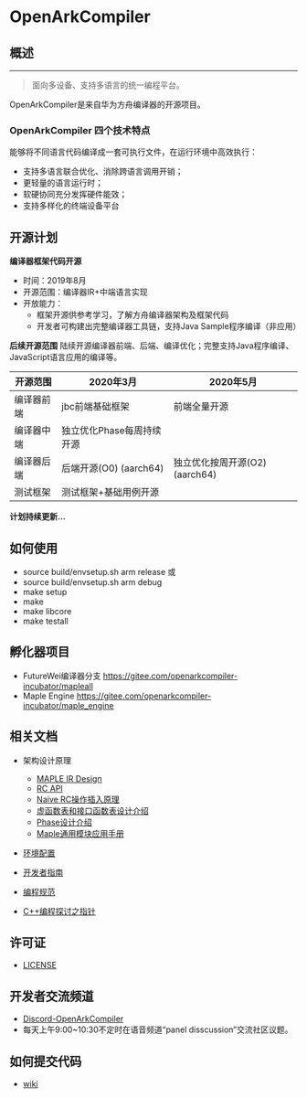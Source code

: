 # OpenArkCompiler

## 概述
-----------------
> 面向多设备、支持多语言的统一编程平台。

OpenArkCompiler是来自华为方舟编译器的开源项目。

### OpenArkCompiler 四个技术特点 ###

能够将不同语言代码编译成一套可执行文件，在运行环境中高效执行：
- 支持多语言联合优化、消除跨语言调用开销；
- 更轻量的语言运行时；
- 软硬协同充分发挥硬件能效；
- 支持多样化的终端设备平台

## 开源计划
**编译器框架代码开源**
- 时间：2019年8月
- 开源范围：编译器IR+中端语言实现
- 开放能力：
   - 框架开源供参考学习，了解方舟编译器架构及框架代码
   - 开发者可构建出完整编译器工具链，支持Java Sample程序编译（非应用）

**后续开源范围**
陆续开源编译器前端、后端、编译优化；完整支持Java程序编译、JavaScript语言应用的编译等。

|开源范围          |2020年3月       |2020年5月             |
| ------------ | -------------------|--------------------- |
|编译器前端    |jbc前端基础框架     |前端全量开源          |
|编译器中端    |独立优化Phase每周持续开源                  ||
|编译器后端    |后端开源(O0) (aarch64)|独立优化按周开源(O2) (aarch64)|
|测试框架      |测试框架+基础用例开源| |

**计划持续更新...**

## 如何使用
- source build/envsetup.sh arm release
  或
- source build/envsetup.sh arm debug
- make setup
- make
- make libcore
- make testall

## 孵化器项目
- FutureWei编译器分支 https://gitee.com/openarkcompiler-incubator/mapleall
- Maple Engine https://gitee.com/openarkcompiler-incubator/maple_engine

## 相关文档

- 架构设计原理
   - [MAPLE IR Design](doc/en/MapleIRDesign.md)
   - [RC API](doc/cn/RcApi.md)
   - [Naive RC操作插入原理](doc/cn/NaiveRcInsertionDescription.md)
   - [虚函数表和接口函数表设计介绍](doc/cn/VtableItableDescription.md)
   - [Phase设计介绍](doc/cn/CompilerPhaseDescription.md)
   - [Maple通用模块应用手册](doc/cn/DeveloperGuide4Utility.md)

- [环境配置](doc/cn/DevelopmentPreparation.md)

- [开发者指南](doc/cn/DeveloperGuide.md)

- [编程规范](doc/cn/ProgrammingSpecifications.md)

- [C++编程探讨之指针](doc/cn/CPPCodingTalkAboutPointer.md)

## 许可证
- [LICENSE](license/LICENSE)

## 开发者交流频道
- [Discord-OpenArkCompiler](https://discord.gg/CJeJWQXxMP)
- 每天上午9:00~10:30不定时在语音频道“panel disscussion”交流社区议题。

## 如何提交代码
- [wiki](https://gitee.com/openarkcompiler/OpenArkCompiler/wikis/%E4%BB%A3%E7%A0%81%E6%8F%90%E4%BA%A4%E6%B5%81%E7%A8%8B?sort_id=2447213)